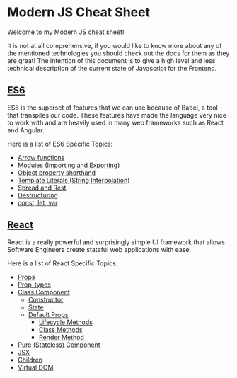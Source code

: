 # Modern JS Cheat Sheet
Welcome to my Modern JS cheat sheet!

It is not at all comprehensive, if you would like to know more about any of the
mentioned technologies you should check out the docs for them as they are great!
The intention of this document is to give a high level and less technical
description of the current state of Javascript for the Frontend.

## [ES6](./es6)
ES6 is the superset of features that we can use because of Babel, a tool that
transpiles our code. These features have made the language very nice to work
with and are heavily used in many web frameworks such as React and Angular.

Here is a list of ES6 Specific Topics:
- [Arrow functions](./es6/arrow-functions.md)
- [Modules (Importing and Exporting)](./es6/modules.md)
- [Object property shorthand](./es6/object-property-shorthand.md)
- [Template Literals (String Interpolation)](./es6/string-interpolation.md)
- [Spread and Rest](./es6/spread.md)
- [Destructuring](./es6/destructuring.md)
- [const, let, var](./es6/const-let-var.md)

## [React](./react)
React is a really powerful and surprisingly simple UI framework that allows
Software Engineers create stateful web applications with ease.

Here is a list of React Specific Topics:
- [Props](./react/props.md)
- [Prop-types](./react/prop-types.md)
- [Class Component](./react/class-components.md)
	- [Constructor](./react/class-components.md#constructor)
	- [State](./react/class-components.md#state)
  - [Default Props](./react/class-components.m#default-props)
	- [Lifecycle Methods](./react/class-components.md#lifecycle-methods)
	- [Class Methods](./react/class-components.md#class-methods)
	- [Render Method](./react/class-components.md#render-method)
- [Pure (Stateless) Component](./react/pure-components.md)
- [JSX](./react/jsx.md)
- [Children](./react/children.md)
- [Virtual DOM](./react/virtual-dom.md)
